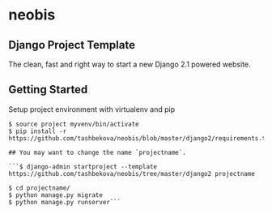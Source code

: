 # neobis
## Django Project Template
The clean, fast and right way to start a new Django 2.1 powered website.
## Getting Started
Setup project environment with virtualenv and pip

```$ virtualenv project myvenv>
$ source project myvenv/bin/activate
$ pip install -r https://github.com/tashbekova/neobis/blob/master/django2/requirements.txt```

## You may want to change the name `projectname`.

```$ django-admin startproject --template https://github.com/tashbekova/neobis/tree/master/django2 projectname

$ cd projectname/
$ python manage.py migrate
$ python manage.py runserver```
